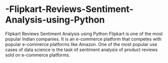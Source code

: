 # -Flipkart-Reviews-Sentiment-Analysis-using-Python
Flipkart Reviews Sentiment Analysis using Python Flipkart is one of the most popular Indian companies. It is an e-commerce platform that competes with popular e-commerce platforms like Amazon. One of the most popular use cases of data science is the task of sentiment analysis of product reviews sold on e-commerce platforms.
